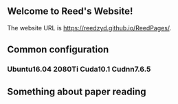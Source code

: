 ## Welcome to Reed's Website!

The website URL is https://reedzyd.github.io/ReedPages/.

## Common configuration
### Ubuntu16.04 2080Ti Cuda10.1 Cudnn7.6.5
## Something about paper reading

